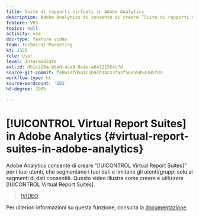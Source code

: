 ```yaml
---
title: Suite di rapporti virtuali in Adobe Analytics
description: Adobe Analytics ti consente di creare “Suite di rapporti virtuali” per i tuoi utenti, che segmentano i tuoi dati e limitano gli utenti/gruppi ai soli segmenti di dati consentiti. Questo video illustra come creare e lavorare con le suite di rapporti virtuali.
feature: VRS
topics: null
activity: use
doc-type: feature video
team: Technical Marketing
kt: 2325
role: User
level: Intermediate
exl-id: db1c229a-96a0-4ca0-8c4e-a04721564c7d
source-git-commit: fe861dfd541c1b9cb3b233fa3f56d55054305fd9
workflow-type: ht
source-wordcount: '101'
ht-degree: 100%

---
```


# [!UICONTROL Virtual Report Suites] in Adobe Analytics {#virtual-report-suites-in-adobe-analytics}

Adobe Analytics consente di creare “[!UICONTROL Virtual Report Suites]” per i tuoi utenti, che segmentano i tuoi dati e limitano gli utenti/gruppi solo ai segmenti di dati consentiti. Questo video illustra come creare e utilizzare [!UICONTROL Virtual Report Suites].

>[!VIDEO](https://video.tv.adobe.com/v/25412/?quality=12)

Per ulteriori informazioni su questa funzione, consulta la [documentazione](https://experienceleague.adobe.com/docs/analytics/components/virtual-report-suites/vrs-about.html?lang=it).
